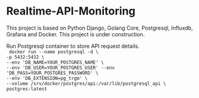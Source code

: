 # Realtime-API-Monitoring

This project is based on Python Django, Golang Core, Postgresql, Influxdb, Grafana and Docker. 
This project is under construction.

Run Postgresql container to store API request details. <br>
` docker run --name postgresql -d \`<br>
    `-p 5432:5432 \`<br>
    `--env 'DB_NAME=YOUR_POSTGRES_NAME' \`<br>
    `--env 'DB_USER=YOUR_POSTGRES_USER' --env 'DB_PASS=YOUR_POSTGRES_PASSWORD' \`<br>
    `--env 'DB_EXTENSION=pg_trgm' \`<br>
    `--volume /srv/docker/postgres/api:/var/lib/postgresql_api \`<br>
    `postgres:latest `
